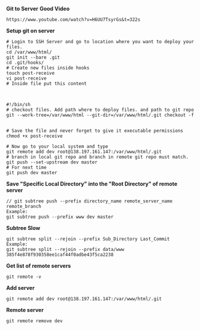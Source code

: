**Git to Server**
**Good Video**
```
https://www.youtube.com/watch?v=H6UU7TsyrGs&t=322s
```

**Setup git on server**
```
# Login to SSH Server and go to location where you want to deploy your files.
cd /var/www/html/
git init --bare .git
cd .git/hooks/
# Create new files inside hooks
touch post-receive
vi post-receive
# Inside file put this content



#!/bin/sh
# checkout files. Add path where to deploy files. and path to git repo 
git --work-tree=/var/www/html --git-dir=/var/www/html/.git checkout -f


# Save the file and never forget to give it executable permissions
chmod +x post-receive

# Now go to your local system and type
git remote add dev root@138.197.161.147:/var/www/html/.git
# branch in local git repo and branch in remote git repo must match.
git push --set-upstream dev master
# For next time
git push dev master
```

**Save "Specific Local Directory" into the "Root Directory" of remote server**
```
// git subtree push --prefix directory_name remote_server_name remote_branch 
Example:
git subtree push --prefix www dev master
```

**Subtree Slow**
```
git subtree split --rejoin --prefix Sub_Directory Last_Commit
Example:
git subtree split --rejoin --prefix data/www 385f4e878f930358ee1caf44f0adbe43f5ca2238
```


**Get list of remote servers**
```
git remote -v
```

**Add server**
```
git remote add dev root@138.197.161.147:/var/www/html/.git
```

**Remote server**
```
git remote remove dev
```
